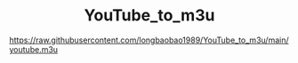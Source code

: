 
<h1 align="center"> YouTube_to_m3u </h1>

https://raw.githubusercontent.com/longbaobao1989/YouTube_to_m3u/main/youtube.m3u
